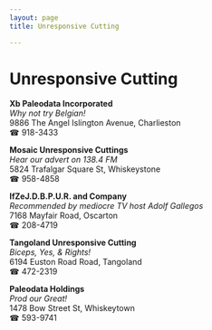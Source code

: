 ```yaml
---
layout: page 
title: Unresponsive Cutting

---
```



# Unresponsive Cutting


 **Xb Paleodata Incorporated**  
_Why not try Belgian!_  
9886 The Angel Islington Avenue, Charlieston  
☎ 918-3433

**Mosaic Unresponsive Cuttings**  
_Hear our advert on 138.4 FM_  
5824 Trafalgar Square St, Whiskeystone  
☎ 958-4858

**IfZeJ.D.B.P.U.R. and Company**  
_Recommended by mediocre TV host Adolf Gallegos_  
7168 Mayfair Road, Oscarton  
☎ 208-4719

**Tangoland Unresponsive Cutting**  
_Biceps, Yes, & Rights!_  
6194 Euston Road Road, Tangoland  
☎ 472-2319

**Paleodata Holdings**  
_Prod our Great!_  
1478 Bow Street St, Whiskeytown  
☎ 593-9741

